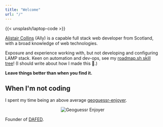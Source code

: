 ```yaml
---
title: "Welcome"
url: "/"
---
```


{{< unsplash/laptop-code >}}

[Alistair Collins](https://github.com/alistaircol) (Ally) is a capable full stack web developer from Scotland, with a broad knowledge of web technologies.

Exposure and experience working with, but not developing and configuring LAMP stack. Keen on automation and dev-ops, see my [roadmap.sh skill tree](https://github.com/dafedteam/skill-tree)! (I should write about how I made this 🤔.)

**Leave things better than when you find it.**

<object
  type="image/svg+xml"
  data="https://static.ac93.uk/resume/skills.svg"
  style="max-width: 900px;">
</object>

## When I'm not coding

I spent my time being an above average [geoguessr-enjoyer](https://www.geoguessr.com/user/604a9652025d6f00015bff8f).

<center>

![Geoguessr Enjoyer](/img/geoguessr.jpeg)

</center>

Founder of [DAFED](https://dafedteam.com/).
